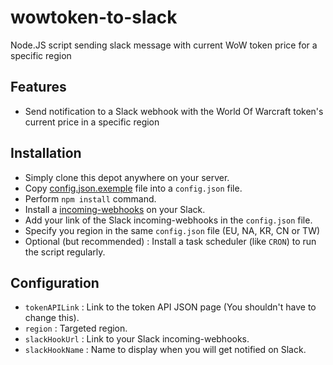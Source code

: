 # wowtoken-to-slack
Node.JS script sending slack message with current WoW token price for a specific region

## Features
- Send notification to a Slack webhook with the World Of Warcraft token's current price in a specific region

## Installation
- Simply clone this depot anywhere on your server.
- Copy [config.json.exemple](https://github.com/BernardJeremy/twitch-to-slack/blob/master/wowtoken.json.example) file into a `config.json` file.
- Perform `npm install` command.
- Install a [incoming-webhooks](https://api.slack.com/incoming-webhooks) on your Slack.
- Add your link of the Slack incoming-webhooks in the `config.json` file.
- Specify you region in the same `config.json` file (EU, NA, KR, CN or TW)
- Optional (but recommended) : Install a task scheduler (like `CRON`) to run the script regularly.

## Configuration
- `tokenAPILink` : Link to the token API JSON page (You shouldn't have to change this).
- `region` : Targeted region.
- `slackHookUrl` :  Link to your Slack incoming-webhooks.
- `slackHookName` :  Name to display when you will get notified on Slack.